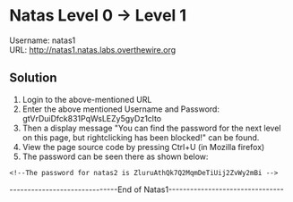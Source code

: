 # Natas Level 0 → Level 1
Username: natas1 <br/>
URL:      http://natas1.natas.labs.overthewire.org <br/>

## Solution

1. Login to the above-mentioned URL
2. Enter the above mentioned Username and Password: gtVrDuiDfck831PqWsLEZy5gyDz1clto
3. Then a display message "You can find the password for the next level on this page, but rightclicking has been blocked!" can be found.
4. View the page source code by pressing Ctrl+U (in Mozilla firefox)
5. The password can be seen there as shown below:
```
<!--The password for natas2 is ZluruAthQk7Q2MqmDeTiUij2ZvWy2mBi -->
```
------------------------------End of Natas1--------------------------------

